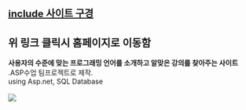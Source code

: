 <a href="https://hooooooon.github.io/Assignment_ASP_Include/index.html" style = "font-size : 20px"><h1>include 사이트 구경</h1></a>
<h2>위 링크 클릭시 홈페이지로 이동함</h2>
  <b>사용자의 수준에 맞는 프로그래밍 언어를 소개하고 알맞은 강의를 찾아주는 사이트</b>
  <br>.ASP수업 팀프로젝트로 제작.
  <br>using Asp.net, SQL Database
<br><br>
<img src="https://github.com/Hooooooon/Assignment_ASP_Include/blob/master/%EC%9D%B4%EB%AF%B8%EC%A7%80/home_languageIcon.png"></img>
